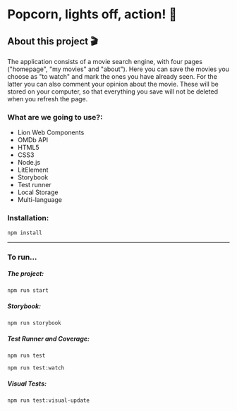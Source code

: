 # Popcorn, lights off, action! 🍿
<h2>About this project 🎬</h2>

The application consists of a movie search engine, with four pages ("homepage", "my movies" and "about"). Here you can save the movies you choose as "to watch" and mark the ones you have already seen. For the latter you can also comment your opinion about the movie. These will be stored on your computer, so that everything you save will not be deleted when you refresh the page.

<h3>What are we going to use?:</h3>
<ul>
  <li>Lion Web Components</li>
  <li>OMDb API</li>
  <li>HTML5</li>
  <li>CSS3</li>
  <li>Node.js</li>
  <li>LitElement</li>
  <li>Storybook</li>
  <li>Test runner</li>
  <li>Local Storage</li>
  <li>Multi-language</li>
</ul>

<h3>Installation:</h3>

    npm install

<hr>
<h3>To run...</h3>
<h5>The project:</h5>

    npm run start

<h5>Storybook:</h5>

    npm run storybook

<h5>Test Runner and Coverage:</h5>

    npm run test

    npm run test:watch

<h5>Visual Tests:</h5>

    npm run test:visual-update